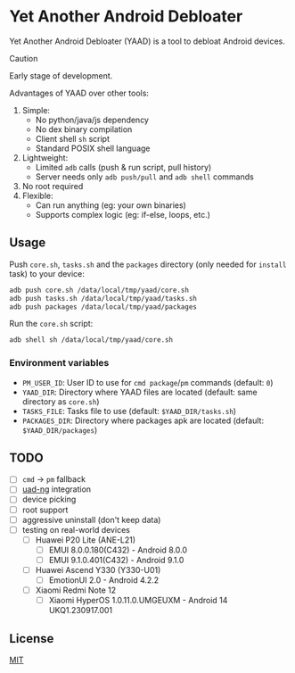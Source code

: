 # Yet Another Android Debloater

Yet Another Android Debloater (YAAD) is a tool to debloat Android devices.

> [!CAUTION]
> Early stage of development.

Advantages of YAAD over other tools:

1. Simple:
    - No python/java/js dependency
    - No dex binary compilation
    - Client shell `sh` script
    - Standard POSIX shell language
2. Lightweight:
    - Limited `adb` calls (push & run script, pull history)
    - Server needs only `adb push/pull` and `adb shell` commands
3. No root required
4. Flexible:
    - Can run anything (eg: your own binaries)
    - Supports complex logic (eg: if-else, loops, etc.)

## Usage

Push `core.sh`, `tasks.sh` and the `packages` directory (only needed for `install` task) to your device:

```bash
adb push core.sh /data/local/tmp/yaad/core.sh
adb push tasks.sh /data/local/tmp/yaad/tasks.sh
adb push packages /data/local/tmp/yaad/packages
```

Run the `core.sh` script:

```bash
adb shell sh /data/local/tmp/yaad/core.sh
```

### Environment variables

- `PM_USER_ID`: User ID to use for `cmd package`/`pm` commands (default: `0`)
- `YAAD_DIR`: Directory where YAAD files are located (default: same directory as `core.sh`)
- `TASKS_FILE`: Tasks file to use (default: `$YAAD_DIR/tasks.sh`)
- `PACKAGES_DIR`: Directory where packages apk are located (default: `$YAAD_DIR/packages`)

## TODO

- [ ] `cmd` -> `pm` fallback
- [ ] [uad-ng](https://github.com/Universal-Debloater-Alliance/universal-android-debloater-next-generation) integration
- [ ] device picking
- [ ] root support
- [ ] aggressive uninstall (don't keep data)
- [ ] testing on real-world devices
    - [ ] Huawei P20 Lite (ANE-L21)
        - [ ] EMUI 8.0.0.180(C432) - Android 8.0.0
        - [ ] EMUI 9.1.0.401(C432) - Android 9.1.0
    - [ ] Huawei Ascend Y330 (Y330-U01)
        - [ ] EmotionUI 2.0 - Android 4.2.2
    - [ ] Xiaomi Redmi Note 12
        - [ ] Xiaomi HyperOS 1.0.11.0.UMGEUXM - Android 14 UKQ1.230917.001

## License

[MIT](LICENSE)
